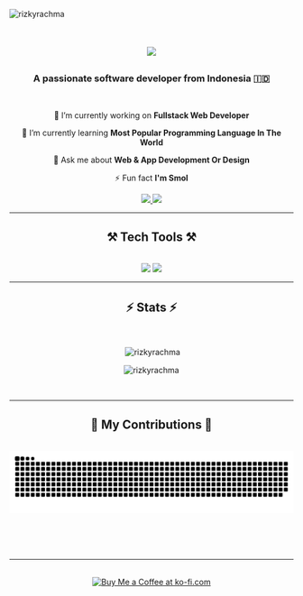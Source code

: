 <p align="left"> <img src="https://komarev.com/ghpvc/?username=rizkyrachma&label=Profile%20views&color=0e75b6&style=flat" alt="rizkyrachma" /> </p>


<h1 align="center">
    <img src="https://readme-typing-svg.herokuapp.com?font=Kanit&weight=500&size=35&duration=4000&color=B10F0F&center=true&random=false&width=435&lines=Hi+there!+👋;I'm+Rizky+Rachma!;" />
</h1>

<h3 align="center">A passionate software developer from Indonesia 🇮🇩</h3>

<br/>

<div align="center">
 
 🔭 I’m currently working on **Fullstack Web Developer**
 
 🌱 I’m currently learning **Most Popular Programming Language In The World**

💬 Ask me about **Web & App Development Or Design**

⚡ Fun fact **I'm Smol**

 </div>

 <div align="center"> 
  <a href="mailto:rizkyrachma292@gmail.com">
    <img src="https://img.shields.io/badge/Gmail-333333?style=for-the-badge&logo=gmail&logoColor=red" />
  </a>
  <a href="https://rizkyrachma.github.io" target="_blank">
     <img src="https://img.shields.io/badge/Portfolio-FF5722?style=for-the-badge&logo=todoist&logoColor=white" target="_blank" /> <!-- sqlite, safari, google-chrome are other good icon options -->
  </a>
</div>

<hr/>
<h2 align="center">⚒️ Tech Tools ⚒️</h2>
<br/>

<div align="center">
    <img src="https://skillicons.dev/icons?i=bootstrap,html,css,vscode,github,figma,git" />
    <img src="https://skillicons.dev/icons?i=nodejs,python,javascript,c,java" />
<br>
</div>

<hr/>

<div align="center">
<h2>⚡ Stats ⚡</h2>
  <br>
<p>&nbsp;<img align="center" src="https://github-readme-stats.vercel.app/api?username=rizkyrachma&show_icons=true&locale=en&theme=tokyonight" alt="rizkyrachma" /></p>
<p><img align="center" src="https://github-readme-streak-stats.herokuapp.com/?user=rizkyrachma&&theme=tokyonight" alt="rizkyrachma" /></p>
</div>

<br/>
<hr/>
<div align="center">
  <h2>🐍 My Contributions 🐍</h2>
  <br>
  <img alt="snake eating my contributions" src="https://raw.githubusercontent.com/rizkyrachma/rizkyrachma/output/github-contribution-grid-snake.svg" />
  
  <br/><br/><br/>
</div>

<hr/>
<br/>

<div align="center">
<a href='https://ko-fi.com/rizkyrachma' target='_blank'><img height='64' style='border:0px;height:64px;' src='https://storage.ko-fi.com/cdn/kofi1.png?v=3' border='0' alt='Buy Me a Coffee at ko-fi.com' /></a>
</div>

<br/>
